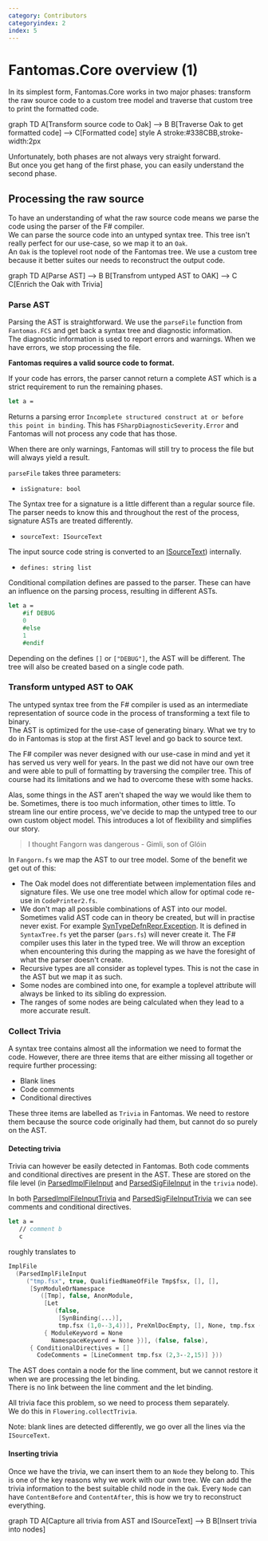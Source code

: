 ```yaml
---
category: Contributors
categoryindex: 2
index: 5
---
```

# Fantomas.Core overview (1)

In its simplest form, Fantomas.Core works in two major phases: transform the raw source code to a custom tree model and traverse that custom tree to print the formatted code.

<div class="mermaid text-center">
graph TD
    A[Transform source code to Oak] --> B
    B[Traverse Oak to get formatted code] --> C[Formatted code]
    style A stroke:#338CBB,stroke-width:2px
 </div>

Unfortunately, both phases are not always very straight forward.  
But once you get hang of the first phase, you can easily understand the second phase.

## Processing the raw source

To have an understanding of what the raw source code means we parse the code using the parser of the F# compiler.  
We can parse the source code into an untyped syntax tree. This tree isn't really perfect for our use-case, so we map it to an `Oak`.  
An `Oak` is the toplevel root node of the Fantomas tree. We use a custom tree because it better suites our needs to reconstruct the output code.


<div class="mermaid text-center">
graph TD
    A[Parse AST] --> B
    B[Transfrom untyped AST to OAK] --> C
    C[Enrich the Oak with Trivia]
</div>

### Parse AST

Parsing the AST is straightforward. We use the `parseFile` function from `Fantomas.FCS` and get back a syntax tree and diagnostic information.  
The diagnostic information is used to report errors and warnings. When we have errors, we stop processing the file.

**Fantomas requires a valid source code to format.**

If your code has errors, the parser cannot return a complete AST which is a strict requirement to run the remaining phases.

```fsharp
let a =
```

Returns a parsing error `Incomplete structured construct at or before this point in binding`.
This has `FSharpDiagnosticSeverity.Error` and Fantomas will not process any code that has those.

When there are only warnings, Fantomas will still try to process the file but will always yield a result.

`parseFile` takes three parameters:
- `isSignature: bool`

The Syntax tree for a signature is a little different than a regular source file. The parser needs to know this and throughout the rest of the process, signature ASTs are treated differently.

- `sourceText: ISourceText`

The input source code string is converted to an [ISourceText](https://fsprojects.github.io/fantomas/reference/fsharp-compiler-text-isourcetext.html)) internally.

- `defines: string list`

Conditional compilation defines are passed to the parser. These can have an influence on the parsing process, resulting in different ASTs.

```fsharp
let a =
    #if DEBUG
    0
    #else
    1
    #endif
```

Depending on the defines `[]` or `["DEBUG"]`, the AST will be different.
The tree will also be created based on a single code path.

### Transform untyped AST to OAK

The untyped syntax tree from the F# compiler is used as an intermediate representation of source code in the process of transforming a text file to binary.  
The AST is optimized for the use-case of generating binary. What we try to do in Fantomas is stop at the first AST level and go back to source text.

The F# compiler was never designed with our use-case in mind and yet it has served us very well for years. 
In the past we did not have our own tree and were able to pull of formatting by traversing the compiler tree.
This of course had its limitations and we had to overcome these with some hacks.

Alas, some things in the AST aren't shaped the way we would like them to be. Sometimes, there is too much information, other times to little.
To stream line our entire process, we've decide to map the untyped tree to our own custom object model.
This introduces a lot of flexibility and simplifies our story.

> I thought Fangorn was dangerous - Gimli, son of Glóin

In `Fangorn.fs` we map the AST to our tree model. Some of the benefit we get out of this:

- The Oak model does not differentiate between implementation files and signature files. We use one tree model which allow for optimal code re-use in `CodePrinter2.fs`.
- We don't map all possible combinations of AST into our model. Sometimes valid AST code can in theory be created, 
  but will in practise never exist. For example [SynTypeDefnRepr.Exception](../../reference/fsharp-compiler-syntax-syntypedefnrepr.html#Exception). It is defined in `SyntaxTree.fs` yet the parser (`pars.fs`) will never create it.
  The F# compiler uses this later in the typed tree. We will throw an exception when encountering this during the mapping as we have the foresight of what the parser doesn't create.
- Recursive types are all consider as toplevel types. This is not the case in the AST but we map it as such.
- Some nodes are combined into one, for example a toplevel attribute will always be linked to its sibling do expression.
- The ranges of some nodes are being calculated when they lead to a more accurate result.

### Collect Trivia

A syntax tree contains almost all the information we need to format the code. 
However, there are three items that are either missing all together or require further processing:

- Blank lines
- Code comments
- Conditional directives

These three items are labelled as `Trivia` in Fantomas. We need to restore them because the source code originally had them, but cannot do so purely on the AST.

#### Detecting trivia

Trivia can however be easily detected in Fantomas. Both code comments and conditional directives are present in the AST.
These are stored on the file level (in [ParsedImplFileInput](https://fsprojects.github.io/fantomas/reference/fsharp-compiler-syntax-parsedimplfileinput.html) and  [ParsedSigFileInput](https://fsprojects.github.io/fantomas/reference/fsharp-compiler-syntax-parsedsigfileinput.html) in the `trivia` node).

In both [ParsedImplFileInputTrivia](https://fsprojects.github.io/fantomas/reference/fsharp-compiler-syntaxtrivia-parsedimplfileinputtrivia.html) and [ParsedSigFileInputTrivia](https://fsprojects.github.io/fantomas/reference/fsharp-compiler-syntaxtrivia-parsedsigfileinputtrivia.html) we can see comments and conditional directives.

```fsharp
let a = 
   // comment b
   c
```

roughly translates to

```fsharp
ImplFile
  (ParsedImplFileInput
     ("tmp.fsx", true, QualifiedNameOfFile Tmp$fsx, [], [],
      [SynModuleOrNamespace
         ([Tmp], false, AnonModule,
          [Let
             (false,
              [SynBinding(...)],
              tmp.fsx (1,0--3,4))], PreXmlDocEmpty, [], None, tmp.fsx (1,0--3,4),
          { ModuleKeyword = None
            NamespaceKeyword = None })], (false, false),
      { ConditionalDirectives = []
        CodeComments = [LineComment tmp.fsx (2,3--2,15)] }))
```

The AST does contain a node for the line comment, but we cannot restore it when we are processing the let binding.  
There is no link between the line comment and the let binding.

All trivia face this problem, so we need to process them separately.  
We do this in `Flowering.collectTrivia`.

Note: blank lines are detected differently, we go over all the lines via the `ISourceText`.

#### Inserting trivia

Once we have the trivia, we can insert them to an `Node` they belong to.
This is one of the key reasons why we work with our own tree. We can add the trivia information to the best suitable child node in the `Oak`.
Every `Node` can have `ContentBefore` and `ContentAfter`, this is how we try to reconstruct everything.

<div class="mermaid text-center">
graph TD
    A[Capture all trivia from AST and ISourceText] --> B
    B[Insert trivia into nodes]
 </div>

<fantomas-nav previous="./Solution%20Structure.html" next="./Traverse.html"></fantomas-nav>

